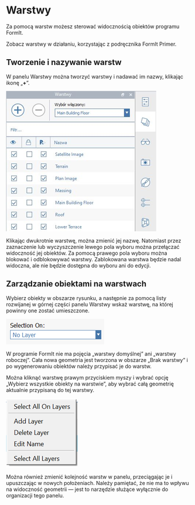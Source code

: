 # Warstwy

Za pomocą warstw możesz sterować widocznością obiektów programu FormIt.

Zobacz warstwy w działaniu, korzystając z podręcznika [](../formit-primer/part-i/control-visibility-with-layers.md)FormIt Primer.

## Tworzenie i nazywanie warstw

W panelu Warstwy można tworzyć warstwy i nadawać im nazwy, klikając ikonę „**+**”.

![](<../.gitbook/assets/layer-locking-image (1).jpg>)

Klikając dwukrotnie warstwę, można zmienić jej nazwę. Natomiast przez zaznaczenie lub wyczyszczenie lewego pola wyboru można przełączać widoczność jej obiektów. Za pomocą prawego pola wyboru można blokować i odblokowywać warstwy. Zablokowana warstwa będzie nadal widoczna, ale nie będzie dostępna do wyboru ani do edycji.

## Zarządzanie obiektami na warstwach

Wybierz obiekty w obszarze rysunku, a następnie za pomocą listy rozwijanej w górnej części panelu Warstwy wskaż warstwę, na której powinny one zostać umieszczone.

![](../.gitbook/assets/20191216-layers-panel-2.png)

W programie FormIt nie ma pojęcia „warstwy domyślnej” ani „warstwy roboczej”. Cała nowa geometria jest tworzona w obszarze „Brak warstwy” i po wygenerowaniu obiektów należy przypisać je do warstw.

Można kliknąć warstwę prawym przyciskiem myszy i wybrać opcję „Wybierz wszystkie obiekty na warstwie”, aby wybrać całą geometrię aktualnie przypisaną do tej warstwy.

![](../.gitbook/assets/20191216-layers-panel-3.png)

Można również zmienić kolejność warstw w panelu, przeciągając je i upuszczając w nowych położeniach. Należy pamiętać, że nie ma to wpływu na widoczność geometrii — jest to narzędzie służące wyłącznie do organizacji tego panelu.
